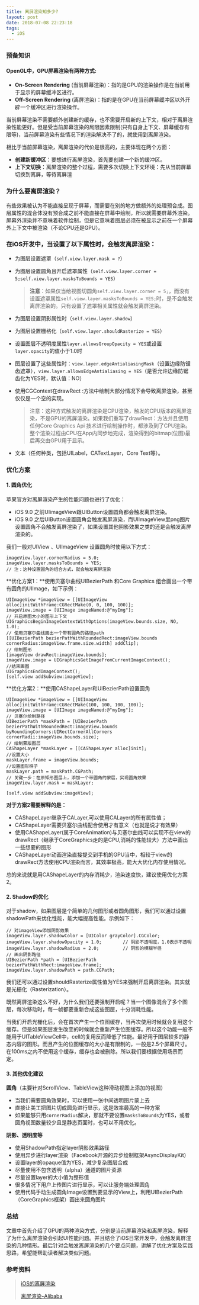 ```yaml
---
title: 离屏渲染知多少?
layout: post
date: 2018-07-08 22:23:18
tags:
  - iOS
---
```


### 预备知识

#### OpenGL中，GPU屏幕渲染有两种方式:

- **On-Screen Rendering** (当前屏幕渲染)：指的是GPU的渲染操作是在当前用于显示的屏幕缓冲区进行。
- **Off-Screen Rendering** (离屏渲染)：指的是在GPU在当前屏幕缓冲区以外开辟一个缓冲区进行渲染操作。

当前屏幕渲染不需要额外创建新的缓存，也不需要开启新的上下文，相对于离屏渲染性能更好。但是受当前屏幕渲染的局限因素限制(只有自身上下文、屏幕缓存有限等)，当前屏幕渲染有些情况下的渲染解决不了的，就使用到离屏渲染。

相比于当前屏幕渲染，离屏渲染的代价是很高的，主要体现在两个方面：

- **创建新缓冲区**：要想进行离屏渲染，首先要创建一个新的缓冲区。
- **上下文切换**：离屏渲染的整个过程，需要多次切换上下文环境：先从当前屏幕切换到离屏，等待离屏渲

### 为什么要离屏渲染？

有些效果被认为不能直接呈现于屏幕，而需要在别的地方做额外的处理预合成。图层属性的混合体没有预合成之前不能直接在屏幕中绘制，所以就需要屏幕外渲染。屏幕外渲染并不意味着软件绘制，但是它意味着图层必须在被显示之前在一个屏幕外上下文中被渲染（不论CPU还是GPU）。

### 在iOS开发中，当设置了以下属性时，会触发离屏渲染：

- 为图层设置遮罩（`self.view.layer.mask = ?`）

- 为图层设置圆角且开启遮罩属性（`self.view.layer.corner = 5;self.view.layer.masksToBounds = YES`）

  > **注意**：如果仅当给视图切圆角`self.view.layer.corner = 5;`，而没有设置遮罩属性`self.view.layer.masksToBounds = YES;`时，是不会触发离屏渲染的。只有设置了遮罩相关属性就会触发离屏渲染。

- 为图层设置阴影属性时（`self.view.layer.shadow`）

- 为图层设置栅格化（`self.view.layer.shouldRasterize = YES`）

- 设置图层不透明度属性`layer.allowsGroupOpacity = YES`或设置`layer.opacity`的值小于1.0时

- 图层设置了这些属性时：`view.layer.edgeAntialiasingMask`（设置边缘防锯齿遮罩），`view.layer.allowsEdgeAntialiasing = YES`（是否允许边缘防锯齿化为YES时，默认值：NO）

- 使用CGContext在drawRect :方法中绘制大部分情况下会导致离屏渲染，甚至仅仅是一个空的实现。

  > 注意：这种方式触发的离屏渲染是CPU渲染，触发的CPU版本的离屏渲染，不是GPU的离屏渲染。如果我们重写了drawRect：方法并且使用任何Core Graphics Api 技术进行绘制操作时，都涉及到了CPU渲染。整个渲染过程由CPU在App内同步地完成，渲染得到的bitmap(位图)最后再交由GPU用于显示。

- 文本（任何种类，包括UILabel，CATextLayer，Core Text等）。

### 优化方案

#### 1. 圆角优化

苹果官方对离屏渲染产生的性能问题也进行了优化：

- iOS 9.0 之前UIimageView跟UIButton设置圆角都会触发离屏渲染。
- iOS 9.0 之后UIButton设置圆角会触发离屏渲染，而UIImageView里png图片设置圆角不会触发离屏渲染了，如果设置其他阴影效果之类的还是会触发离屏渲染的。

我们一般对UIView 、UIImageView 设置圆角时使用以下方式：

```objc
imageView.layer.cornerRadius = 5.0;
imageView.layer.masksToBounds = YES;
// 注：这种设置圆角的组合方式，就会触发离屏渲染
```

**优化方案1：**使用贝塞尔曲线UIBezierPath 和Core Graphics 组合画出一个带有圆角的UIImage，如下示例：

```objc
UIImageView *imageView = [[UIImageView alloc]initWithFrame:CGRectMake(0, 0, 100, 100)]; 
imageView.image = [UIImage imageNamed:@"myImg"]; 
// 开启原图大小的图形上下文
UIGraphicsBeginImageContextWithOptions(imageView.bounds.size, NO, 1.0); 
// 使用贝塞尔曲线画出一个带有圆角的路径path
[[UIBezierPath bezierPathWithRoundedRect:imageView.bounds cornerRadius:imageView.frame.size.width] addClip];
// 绘制图形
[imageView drawRect:imageView.bounds];
imageView.image = UIGraphicsGetImageFromCurrentImageContext(); 
//结束画图 
UIGraphicsEndImageContext();
[self.view addSubview:imageView];
```

**优化方案2：**使用CAShapeLayer和UIBezierPath设置圆角

```objc
UIImageView *imageView = [[UIImageView alloc]initWithFrame:CGRectMake(100, 100, 100, 100)]; 
imageView.image = [UIImage imageNamed:@"myImg"]; 
// 贝塞尔绘制路径
UIBezierPath *maskPath = [UIBezierPath bezierPathWithRoundedRect:imageView.bounds byRoundingCorners:UIRectCornerAllCorners cornerRadii:imageView.bounds.size];
// 绘制蒙版图层
CAShapeLayer *maskLayer = [[CAShapeLayer alloc]init]; 
//设置大小 
maskLayer.frame = imageView.bounds; 
//设置图形样子 
maskLayer.path = maskPath.CGPath;
// 关键一步：在原矩形图层上，添加一个带圆角的蒙层，实现圆角效果
imageView.layer.mask = maskLayer; 

[self.view addSubview:imageView];
```

**对于方案2需要解释的是：**

- CAShapeLayer继承于CALayer,可以使用CALayer的所有属性值；
- CAShapeLayer需要贝塞尔曲线配合使用才有意义（也就是说才有效果）
- 使用CAShapeLayer(属于CoreAnimation)与贝塞尔曲线可以实现不在view的drawRect（继承于CoreGraphics走的是CPU,消耗的性能较大）方法中画出一些想要的图形
- CAShapeLayer动画渲染直接提交到手机的GPU当中，相较于view的drawRect方法使用CPU渲染而言，其效率极高，能大大优化内存使用情况。

总的来说就是用CAShapeLayer的内存消耗少，渲染速度快，建议使用优化方案2。

#### 2. Shadow的优化

对于shadow，如果图层是个简单的几何图形或者圆角图形，我们可以通过设置shadowPath来优化性能，能大幅提高性能。示例如下：

```objc
// 对imageView添加阴影效果
imageView.layer.shadowColor = [UIColor grayColor].CGColor;
imageView.layer.shadowOpacity = 1.0;		// 阴影不透明度，1.0表示不透明
imageView.layer.shadowRadius = 2.0;			// 阴影的模糊半径
// 画出阴影路径
UIBezierPath *path = [UIBezierPath bezierPathWithRect:imageView.frame];
imageView.layer.shadowPath = path.CGPath;
```

我们还可以通过设置shouldRasterize属性值为YES来强制开启离屏渲染。其实就是光栅化（Rasterization）。

既然离屏渲染这么不好，为什么我们还要强制开启呢？当一个图像混合了多个图层，每次移动时，每一帧都要重新合成这些图层，十分消耗性能。

当我们开启光栅化后，会在首次产生一个位图缓存，当再次使用时候就会复用这个缓存。但是如果图层发生改变的时候就会重新产生位图缓存。所以这个功能一般不能用于UITableViewCell中，cell的复用反而降低了性能。最好用于图层较多的静态内容的图形。而且产生的位图缓存的大小是有限制的，一般是2.5个屏幕尺寸。在100ms之内不使用这个缓存，缓存也会被删除。所以我们要根据使用场景而定。

#### 3. 其他优化建议

**圆角**（主要针对ScrollView、TableView这种滑动视图上添加的视图）

- 当我们需要圆角效果时，可以使用一张中间透明图片蒙上去
- 直接让美工把图片切成圆角进行显示，这是效率最高的一种方案
- 如果能够只用`cornerRadius`解决，那就不要设置`masksToBounds`为YES，或者圆角视图数量较少且是静态页面时，也可以不用优化。

**阴影、透明度等**

- 使用ShadowPath指定layer阴影效果路径
- 使用异步进行layer渲染（Facebook开源的异步绘制框架AsyncDisplayKit）
- 设置layer的opaque值为YES，减少复杂图层合成
- 尽量使用不包含透明（alpha）通道的图片资源
- 尽量设置layer的大小值为整形值
- 很多情况下用户上传图片进行显示，可以让服务端处理圆角
- 使用代码手动生成圆角Image设置到要显示的View上，利用UIBezierPath（CoreGraphics框架）画出来圆角图片

### 总结

文章中首先介绍了GPU的两种渲染方式，分别是当前屏幕渲染和离屏渲染，解释了为什么离屏渲染会引起UI性能问题。并且结合了iOS日常开发中，会触发离屏渲染的几种情形。最后针对会触发离屏渲染的几个要点问题，讲解了优化方案及实践思路，希望能帮助读者解决类似问题。

### 参考资料

> [iOS的离屏渲染](https://imlifengfeng.github.io/article/593/)
>
> [离屏渲染-Alibaba](https://hit-alibaba.github.io/interview/iOS/Cocoa-Touch/Performance.html)